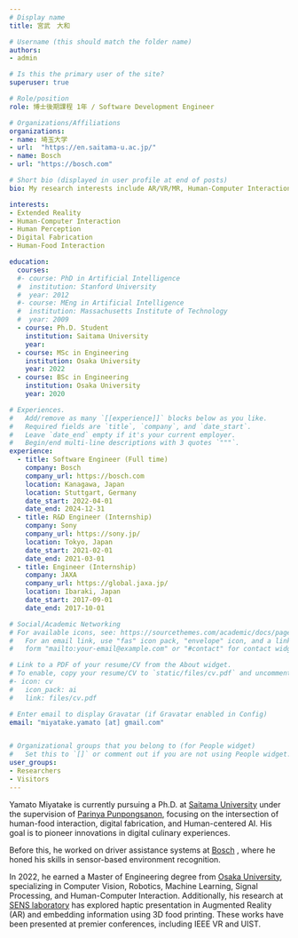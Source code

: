 ```yaml
---
# Display name
title: 宮武　大和

# Username (this should match the folder name)
authors:
- admin

# Is this the primary user of the site?
superuser: true

# Role/position
role: 博士後期課程 1年 / Software Development Engineer

# Organizations/Affiliations
organizations:
- name: 埼玉大学
- url:  "https://en.saitama-u.ac.jp/"
- name: Bosch
- url: "https://bosch.com"

# Short bio (displayed in user profile at end of posts)
bio: My research interests include AR/VR/MR, Human-Computer Interaction, Haptics.

interests:
- Extended Reality
- Human-Computer Interaction
- Human Perception
- Digital Fabrication
- Human-Food Interaction

education:
  courses:
  #- course: PhD in Artificial Intelligence
  #  institution: Stanford University
  #  year: 2012
  #- course: MEng in Artificial Intelligence
  #  institution: Massachusetts Institute of Technology
  #  year: 2009
  - course: Ph.D. Student
    institution: Saitama University
    year: 
  - course: MSc in Engineering
    institution: Osaka University
    year: 2022
  - course: BSc in Engineering
    institution: Osaka University
    year: 2020

# Experiences.
#   Add/remove as many `[[experience]]` blocks below as you like.
#   Required fields are `title`, `company`, and `date_start`.
#   Leave `date_end` empty if it's your current employer.
#   Begin/end multi-line descriptions with 3 quotes `"""`.
experience:
  - title: Software Engineer (Full time)
    company: Bosch
    company_url: https://bosch.com
    location: Kanagawa, Japan
    location: Stuttgart, Germany
    date_start: 2022-04-01
    date_end: 2024-12-31
  - title: R&D Engineer (Internship)
    company: Sony
    company_url: https://sony.jp/
    location: Tokyo, Japan
    date_start: 2021-02-01
    date_end: 2021-03-01
  - title: Engineer (Internship)
    company: JAXA
    company_url: https://global.jaxa.jp/
    location: Ibaraki, Japan
    date_start: 2017-09-01
    date_end: 2017-10-01

# Social/Academic Networking
# For available icons, see: https://sourcethemes.com/academic/docs/page-builder/#icons
#   For an email link, use "fas" icon pack, "envelope" icon, and a link in the
#   form "mailto:your-email@example.com" or "#contact" for contact widget.

# Link to a PDF of your resume/CV from the About widget.
# To enable, copy your resume/CV to `static/files/cv.pdf` and uncomment the lines below.
#- icon: cv
#   icon_pack: ai
#   link: files/cv.pdf

# Enter email to display Gravatar (if Gravatar enabled in Config)
email: "miyatake.yamato [at] gmail.com"


# Organizational groups that you belong to (for People widget)
#   Set this to `[]` or comment out if you are not using People widget.
user_groups:
- Researchers
- Visitors
---
```


Yamato Miyatake is currently pursuing a Ph.D. at [Saitama University](https://en.saitama-u.ac.jp/) under the supervision of [Parinya Punpongsanon](https://punpongsanon.info/), focusing on the intersection of human-food interaction, digital fabrication, and Human-centered AI. His goal is to pioneer innovations in digital culinary experiences.

Before this, he worked on driver assistance systems at [Bosch](https://www.bosch.com/) , where he honed his skills in sensor-based environment recognition. 

In 2022, he earned a Master of Engineering degree from [Osaka University](https://www.osaka-u.ac.jp/en), specializing in Computer Vision, Robotics, Machine Learning, Signal Processing, and Human-Computer Interaction.
Additionally, his research at [SENS laboratory](https://www.sens.sys.es.osaka-u.ac.jp/) has explored haptic presentation in Augmented Reality (AR) and embedding information using 3D food printing. These works have been presented at premier conferences, including IEEE VR and UIST.


